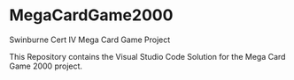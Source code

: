 # MegaCardGame2000
Swinburne Cert IV Mega Card Game Project

This Repository contains the Visual Studio Code Solution for the Mega Card Game 2000 project.
